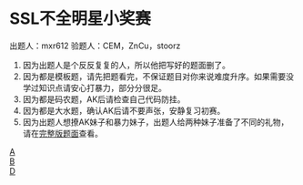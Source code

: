 # SSL不全明星小奖赛

出题人：mxr612
验题人：CEM，ZnCu，stoorz

1. 因为出题人是个反反复复的人，所以他把写好的题面删了。
2. 因为都是模板题，请先把题看完，不保证题目对你来说难度升序。如果需要没学过知识点请安心打暴力，部分分很足。
3. 因为都是码农题，AK后请检查自己代码防挂。
4. 因为都是大水题，确认AK后请不要声张，安静复习初赛。
5. 因为出题人想撩AK妹子和暴力妹子，出题人给两种妹子准备了不同的礼物，请在[完整版题面](http://mxr612.github.io/my/C001/C001.html)查看。

[A](http://mxr612.github.io/my/C001/A/AN.html)  
[B](http://mxr612.github.io/my/C001/B/BN.html)  
[D](http://mxr612.github.io/my/C001/D/DN.html)  